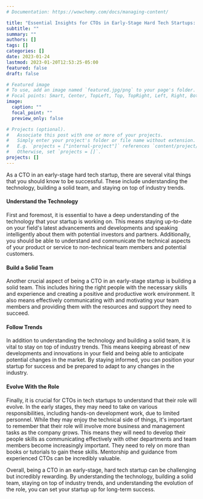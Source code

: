 ```yaml
---
# Documentation: https://wowchemy.com/docs/managing-content/

title: "Essential Insights for CTOs in Early-Stage Hard Tech Startups: Tips and Best Practices"
subtitle: ""
summary: ""
authors: []
tags: []
categories: []
date: 2023-01-24
lastmod: 2023-01-20T12:53:25-05:00
featured: false
draft: false

# Featured image
# To use, add an image named `featured.jpg/png` to your page's folder.
# Focal points: Smart, Center, TopLeft, Top, TopRight, Left, Right, BottomLeft, Bottom, BottomRight.
image:
  caption: ""
  focal_point: ""
  preview_only: false

# Projects (optional).
#   Associate this post with one or more of your projects.
#   Simply enter your project's folder or file name without extension.
#   E.g. `projects = ["internal-project"]` references `content/project/deep-learning/index.md`.
#   Otherwise, set `projects = []`.
projects: []
---
```


As a CTO in an early-stage hard tech startup, there are several vital things that you should know to be successful. These include understanding the technology, building a solid team, and staying on top of industry trends.

#### Understand the Technology

First and foremost, it is essential to have a deep understanding of the technology that your startup is working on. This means staying up-to-date on your field's latest advancements and developments and speaking intelligently about them with potential investors and partners. Additionally, you should be able to understand and communicate the technical aspects of your product or service to non-technical team members and potential customers.

#### Build a Solid Team

Another crucial aspect of being a CTO in an early-stage startup is building a solid team. This includes hiring the right people with the necessary skills and experience and creating a positive and productive work environment. It also means effectively communicating with and motivating your team members and providing them with the resources and support they need to succeed.

#### Follow Trends

In addition to understanding the technology and building a solid team, it is vital to stay on top of industry trends. This means keeping abreast of new developments and innovations in your field and being able to anticipate potential changes in the market. By staying informed, you can position your startup for success and be prepared to adapt to any changes in the industry.

#### Evolve With the Role

Finally, it is crucial for CTOs in tech startups to understand that their role will evolve. In the early stages, they may need to take on various responsibilities, including hands-on development work, due to limited personnel. While they may enjoy the technical side of things, it's important to remember that their role will involve more business and management tasks as the company grows. This means they will need to develop their people skills as communicating effectively with other departments and team members become increasingly important. They need to rely on more than books or tutorials to gain these skills. Mentorship and guidance from experienced CTOs can be incredibly valuable.

Overall, being a CTO in an early-stage, hard tech startup can be challenging but incredibly rewarding. By understanding the technology, building a solid team, staying on top of industry trends, and understanding the evolution of the role, you can set your startup up for long-term success.
